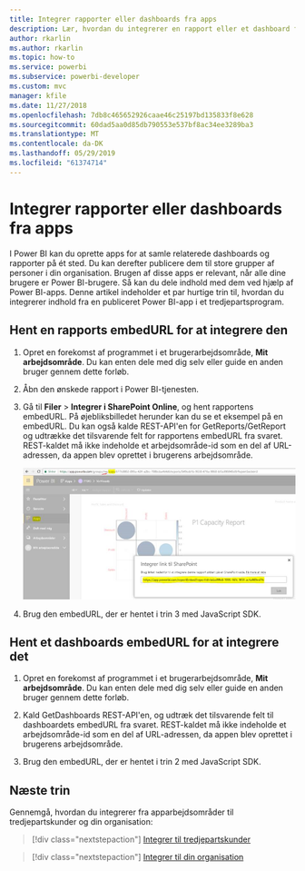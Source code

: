 ```yaml
---
title: Integrer rapporter eller dashboards fra apps
description: Lær, hvordan du integrerer en rapport eller et dashboard fra en Power BI-app og ikke et apparbejdsområde.
author: rkarlin
ms.author: rkarlin
ms.topic: how-to
ms.service: powerbi
ms.subservice: powerbi-developer
ms.custom: mvc
manager: kfile
ms.date: 11/27/2018
ms.openlocfilehash: 7db8c465652926caae46c25197bd135833f8e628
ms.sourcegitcommit: 60dad5aa0d85db790553e537bf8ac34ee3289ba3
ms.translationtype: MT
ms.contentlocale: da-DK
ms.lasthandoff: 05/29/2019
ms.locfileid: "61374714"
---
```

# <a name="embed-reports-or-dashboards-from-apps"></a>Integrer rapporter eller dashboards fra apps

I Power BI kan du oprette apps for at samle relaterede dashboards og rapporter på ét sted. Du kan derefter publicere dem til store grupper af personer i din organisation. Brugen af disse apps er relevant, når alle dine brugere er Power BI-brugere. Så kan du dele indhold med dem ved hjælp af Power BI-apps. Denne artikel indeholder et par hurtige trin til, hvordan du integrerer indhold fra en publiceret Power BI-app i et tredjepartsprogram.

## <a name="grab-a-report-embedurl-for-embedding"></a>Hent en rapports embedURL for at integrere den

1. Opret en forekomst af programmet i et brugerarbejdsområde, **Mit arbejdsområde**. Du kan enten dele med dig selv eller guide en anden bruger gennem dette forløb.

2. Åbn den ønskede rapport i Power BI-tjenesten.

3. Gå til **Filer** > **Integrer i SharePoint Online**, og hent rapportens embedURL. På øjebliksbilledet herunder kan du se et eksempel på en embedURL. Du kan også kalde REST-API'en for GetReports/GetReport og udtrække det tilsvarende felt for rapportens embedURL fra svaret. REST-kaldet må ikke indeholde et arbejdsområde-id som en del af URL-adressen, da appen blev oprettet i brugerens arbejdsområde.

    ![Integrer fra apps](media/embed-from-apps/embed-from-app.png)

4. Brug den embedURL, der er hentet i trin 3 med JavaScript SDK.

## <a name="grab-a-dashboard-embedurl-for-embedding"></a>Hent et dashboards embedURL for at integrere det

1. Opret en forekomst af programmet i et brugerarbejdsområde, **Mit arbejdsområde**. Du kan enten dele med dig selv eller guide en anden bruger gennem dette forløb.

2. Kald GetDashboards REST-API'en, og udtræk det tilsvarende felt til dashboardets embedURL fra svaret. REST-kaldet må ikke indeholde et arbejdsområde-id som en del af URL-adressen, da appen blev oprettet i brugerens arbejdsområde.

3. Brug den embedURL, der er hentet i trin 2 med JavaScript SDK.

## <a name="next-steps"></a>Næste trin

Gennemgå, hvordan du integrerer fra apparbejdsområder til tredjepartskunder og din organisation:

> [!div class="nextstepaction"]
>[Integrer til tredjepartskunder](embed-sample-for-customers.md)

> [!div class="nextstepaction"]
>[Integrer til din organisation](embed-sample-for-your-organization.md)
